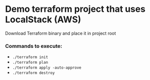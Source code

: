 # Demo terraform project that uses LocalStack (AWS)

Download Terraform binary and place it in project root

### Commands to execute:
- `./terraform init`
- `./terraform plan`
- `./terraform apply -auto-approve`
- `./terraform destroy`